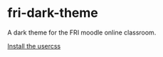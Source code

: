 # fri-dark-theme
A dark theme for the FRI moodle online classroom.

[Install the usercss](https://raw.githubusercontent.com/fri-dark-theme/blob/master/fri-dark.user.css)
